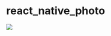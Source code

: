 # react_native_photo

![](https://velog.velcdn.com/images/fejigu/post/3b67c478-b3c5-476e-8566-2dd4ad83dddc/image.gif)
